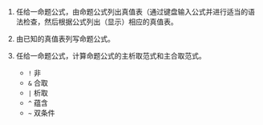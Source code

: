 1. 任给一命题公式，由命题公式列出真值表（通过键盘输入公式并进行适当的语法检查，然后根据公式列出（显示）相应的真值表。
2. 由已知的真值表列写命题公式。
3. 任给一命题公式，计算命题公式的主析取范式和主合取范式。

      * `!` 非
      * `&` 合取
      * `|` 析取
      * `^` 蕴含
      * `~` 双条件
